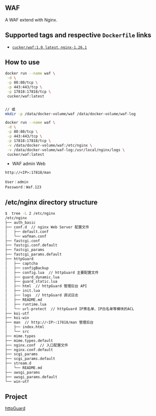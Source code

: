 ## WAF

A WAF extend with Nginx.

## Supported tags and respective `Dockerfile` links
* [`cucker/waf:1.0`, `latest`, `nginx-1.26.1`](https://github.com/cucker0/dockerfile/blob/main/WAF/Dockerfile_1.0)

## How to use
```bash
docker run --name waf \
 -d \
 -p 80:80/tcp \
 -p 443:443/tcp \
 -p 17818:17818/tcp \
 cucker/waf:latest


// 或
mkdir -p /data/docker-volume/waf /data/docker-volume/waf-log

docker run --name waf \
 -d \
 -p 80:80/tcp \
 -p 443:443/tcp \
 -p 17818:17818/tcp \
 -v /data/docker-volume/waf:/etc/nginx \
 -v /data/docker-volume/waf-log:/usr/local/nginx/logs \
 cucker/waf:latest
```

* WAF admin Web
```
http://<IP>:17818/man

User：admin  
Password：Waf.123
```

## /etc/nginx directory structure
```bash
$  tree -L 2 /etc/nginx
/etc/nginx
├── auth_basic
├── conf.d  // nginx Web Server 配置文件
│   ├── default.conf
│   └── wafman.conf
├── fastcgi.conf
├── fastcgi.conf.default
├── fastcgi_params
├── fastcgi_params.default
├── httpGuard
│   ├── captcha
│   ├── configBackup
│   ├── config.lua  // httpGuard 主要配置文件
│   ├── guard_dynamic.lua
│   ├── guard_static.lua
│   ├── html  // httpGuard 管理后台 API
│   ├── init.lua
│   ├── logs  // httpGuard 调试日志
│   ├── README.md
│   ├── runtime.lua
│   └── url-protect  // httpGuard IP黑名单、IP白名单等模块的ACL
├── koi-utf
├── koi-win
├── man  // http://<IP>:17818/man 管理后台
│   ├── index.html
│   └── src
├── mime.types
├── mime.types.default
├── nginx.conf  // 入口配置文件
├── nginx.conf.default
├── scgi_params
├── scgi_params.default
├── stream.d
│   └── README.md
├── uwsgi_params
├── uwsgi_params.default
└── win-utf
```

## Project
[httpGuard](https://github.com/cucker0/httpguard)
